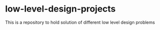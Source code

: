 # low-level-design-projects
This is a repository to hold solution of different low level design problems
